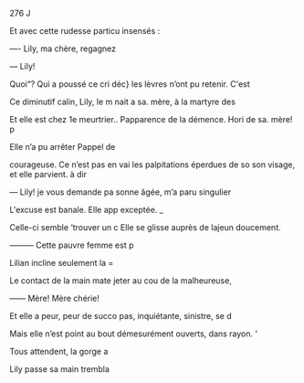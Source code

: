 276 J

Et avec cette rudesse particu
insensés :

—- Lily, ma chère, regagnez

— Lily!

Quoi“? Qui a poussé ce cri déc}
les lèvres n’ont pu retenir. C'est

Ce diminutif calin, Lily, le m
nait a sa. mère, à la martyre des

Et elle est chez 1e meurtrier..
Papparence de la démence. Hori
de sa. mère! p

Elle n’a pu arrêter Pappel de

courageuse. Ce n’est pas en vai
les palpitations éperdues de so
son visage, et elle parvient. à dir

— Lily! je vous demande pa
sonne âgée, m’a paru singulier

L'excuse est banale. Elle app
exceptée. _

Celle-ci semble ‘trouver un c
Elle se glisse auprès de lajeun
doucement.

——— Cette pauvre femme est p

Lilian incline seulement la =

Le contact de la main mate
jeter au cou de la malheureuse,

—— Mère! Mère chérie!

Et elle a peur, peur de succo
pas, inquiétante, sinistre, se d

Mais elle n’est point au bout
démesurément ouverts, dans
rayon. '

Tous attendent, la gorge a

Lily passe sa main trembla

